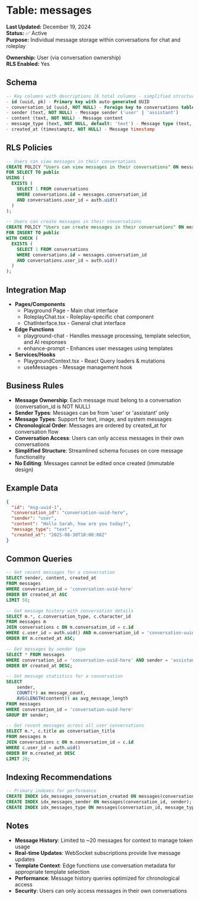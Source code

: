 # Table: messages

**Last Updated:** December 19, 2024  
**Status:** ✅ Active  
**Purpose:** Individual message storage within conversations for chat and roleplay

**Ownership:** User (via conversation ownership)  
**RLS Enabled:** Yes

## **Schema**
```sql
-- Key columns with descriptions (6 total columns - simplified structure)
- id (uuid, pk) - Primary key with auto-generated UUID
- conversation_id (uuid, NOT NULL) - Foreign key to conversations table
- sender (text, NOT NULL) - Message sender ('user' | 'assistant')
- content (text, NOT NULL) - Message content
- message_type (text, NOT NULL, default: 'text') - Message type (text, image, system)
- created_at (timestamptz, NOT NULL) - Message timestamp
```

## **RLS Policies**
```sql
-- Users can view messages in their conversations
CREATE POLICY "Users can view messages in their conversations" ON messages
FOR SELECT TO public
USING (
  EXISTS (
    SELECT 1 FROM conversations 
    WHERE conversations.id = messages.conversation_id 
    AND conversations.user_id = auth.uid()
  )
);

-- Users can create messages in their conversations
CREATE POLICY "Users can create messages in their conversations" ON messages
FOR INSERT TO public
WITH CHECK (
  EXISTS (
    SELECT 1 FROM conversations 
    WHERE conversations.id = messages.conversation_id 
    AND conversations.user_id = auth.uid()
  )
);
```

## **Integration Map**
- **Pages/Components**
  - Playground Page - Main chat interface
  - RoleplayChat.tsx - Roleplay-specific chat component
  - ChatInterface.tsx - General chat interface
- **Edge Functions**
  - playground-chat - Handles message processing, template selection, and AI responses
  - enhance-prompt - Enhances user messages using templates
- **Services/Hooks**
  - PlaygroundContext.tsx - React Query loaders & mutations
  - useMessages - Message management hook

## **Business Rules**
- **Message Ownership**: Each message must belong to a conversation (conversation_id is NOT NULL)
- **Sender Types**: Messages can be from 'user' or 'assistant' only
- **Message Types**: Support for text, image, and system messages
- **Chronological Order**: Messages are ordered by created_at for conversation flow
- **Conversation Access**: Users can only access messages in their own conversations
- **Simplified Structure**: Streamlined schema focuses on core message functionality
- **No Editing**: Messages cannot be edited once created (immutable design)

## **Example Data**
```json
{
  "id": "msg-uuid-1",
  "conversation_id": "conversation-uuid-here",
  "sender": "user",
  "content": "Hello Sarah, how are you today?",
  "message_type": "text",
  "created_at": "2025-08-30T10:00:00Z"
}
```

## **Common Queries**
```sql
-- Get recent messages for a conversation
SELECT sender, content, created_at 
FROM messages
WHERE conversation_id = 'conversation-uuid-here'
ORDER BY created_at ASC
LIMIT 50;

-- Get message history with conversation details
SELECT m.*, c.conversation_type, c.character_id
FROM messages m
JOIN conversations c ON m.conversation_id = c.id
WHERE c.user_id = auth.uid() AND m.conversation_id = 'conversation-uuid-here'
ORDER BY m.created_at ASC;

-- Get messages by sender type
SELECT * FROM messages
WHERE conversation_id = 'conversation-uuid-here' AND sender = 'assistant'
ORDER BY created_at DESC;

-- Get message statistics for a conversation
SELECT 
    sender,
    COUNT(*) as message_count,
    AVG(LENGTH(content)) as avg_message_length
FROM messages
WHERE conversation_id = 'conversation-uuid-here'
GROUP BY sender;

-- Get recent messages across all user conversations
SELECT m.*, c.title as conversation_title
FROM messages m
JOIN conversations c ON m.conversation_id = c.id
WHERE c.user_id = auth.uid()
ORDER BY m.created_at DESC
LIMIT 20;
```

## **Indexing Recommendations**
```sql
-- Primary indexes for performance
CREATE INDEX idx_messages_conversation_created ON messages(conversation_id, created_at ASC);
CREATE INDEX idx_messages_sender ON messages(conversation_id, sender);
CREATE INDEX idx_messages_type ON messages(conversation_id, message_type);
```

## **Notes**
- **Message History**: Limited to ~20 messages for context to manage token usage
- **Real-time Updates**: WebSocket subscriptions provide live message updates
- **Template Context**: Edge functions use conversation metadata for appropriate template selection
- **Performance**: Message history queries optimized for chronological access
- **Security**: Users can only access messages in their own conversations
